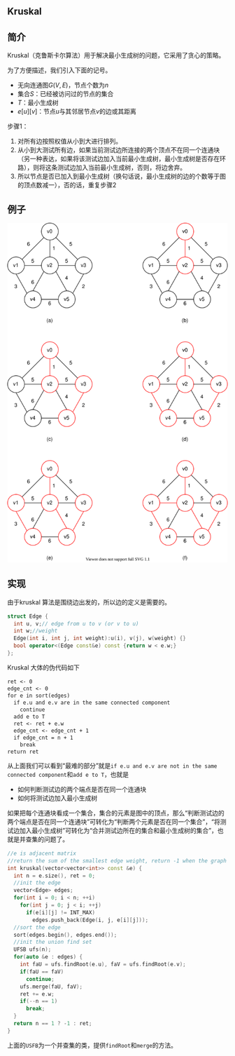 ## Kruskal

## 简介
Kruskal（克鲁斯卡尔算法）用于解决最小生成树的问题，它采用了贪心的策略。

为了方便描述，我们引入下面的记号。
- 无向连通图$G(V, E)$，节点个数为$n$
- 集合$S$：已经被访问过的节点的集合
- $T$：最小生成树
- $e[u][v]$：节点$u$与其邻居节点$v$的边或其距离

步骤1：
1. 对所有边按照权值从小到大进行排列。
2. 从小到大测试所有边，如果当前测试边所连接的两个顶点不在同一个连通块（另一种表达，如果将该测试边加入当前最小生成树，最小生成树是否存在环路），则将这条测试边加入当前最小生成树，否则，将边舍弃。
3. 所以节点是否已加入到最小生成树（换句话说，最小生成树的边的个数等于图的顶点数减一），否的话，重复步骤2

## 例子

![](kruskal/kruskal-example.drawio.svg)

## 实现

由于kruskal 算法是围绕边出发的，所以边的定义是需要的。

```cpp
struct Edge {
  int u, v;// edge from u to v (or v to u)
  int w;//weight
  Edge(int i, int j, int weight):u(i), v(j), w(weight) {}
  bool operator<(Edge const&e) const {return w < e.w;}
};
```

Kruskal 大体的伪代码如下

```
ret <- 0
edge_cnt <- 0
for e in sort(edges)
  if e.u and e.v are in the same connected component
    continue
  add e to T
  ret <- ret + e.w
  edge_cnt <- edge_cnt + 1
  if edge_cnt = n + 1
    break
return ret
```

从上面我们可以看到“最难的部分”就是`if e.u and e.v are not in the same connected component`和`add e to T`，也就是
- 如何判断测试边的两个端点是否在同一个连通块
- 如何将测试边加入最小生成树

如果把每个连通块看成一个集合，集合的元素是图中的顶点，那么“判断测试边的两个端点是否在同一个连通块”可转化为“判断两个元素是否在同一个集合”，“将测试边加入最小生成树”可转化为“合并测试边所在的集合和最小生成树的集合”，也就是并查集的问题了。

```cpp
//e is adjacent matrix
//return the sum of the smallest edge weight, return -1 when the graph is not the connected graph
int kruskal(vector<vector<int>> const &e) {
  int n = e.size(), ret = 0;
  //init the edge
  vector<Edge> edges;
  for(int i = 0; i < n; ++i)
    for(int j = 0; j < i; ++j)
      if(e[i][j] != INT_MAX)
        edges.push_back(Edge(i, j, e[i][j]));
  //sort the edge
  sort(edges.begin(), edges.end());
  //init the union find set
  UFSB ufs(n);
  for(auto &e : edges) {
    int faU = ufs.findRoot(e.u), faV = ufs.findRoot(e.v);
    if(faU == faV)
      continue;
    ufs.merge(faU, faV);
    ret += e.w;
    if(--n == 1)
      break;
  }
  return n == 1 ? -1 : ret;
}
```

上面的`USFB`为一个并查集的类，提供`findRoot`和`merge`的方法。